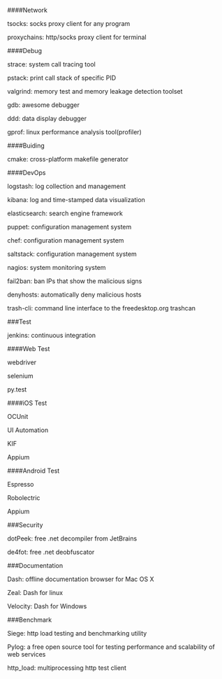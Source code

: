 ####Network

tsocks: socks proxy client for any program

proxychains: http/socks proxy client for terminal

####Debug

strace: system call tracing tool

pstack: print call stack of specific PID

valgrind: memory test and memory leakage detection toolset

gdb: awesome debugger

ddd: data display debugger

gprof: linux performance analysis tool(profiler)

####Buiding

cmake: cross-platform makefile generator

####DevOps

logstash: log collection and management

kibana: log and time-stamped data visualization

elasticsearch: search engine framework

puppet: configuration management system

chef: configuration management system

saltstack: configuration management system

nagios: system monitoring system

fail2ban: ban IPs that show the malicious signs

denyhosts: automatically deny malicious hosts

trash-cli: command line interface to the freedesktop.org trashcan

###Test

jenkins: continuous integration

####Web Test

webdriver

selenium

py.test

####iOS Test

OCUnit

UI Automation

KIF

Appium

####Android Test

Espresso

Robolectric

Appium

###Security

dotPeek: free .net decompiler from JetBrains

de4fot: free .net deobfuscator

###Documentation

Dash: offline documentation browser for Mac OS X

Zeal: Dash for linux

Velocity: Dash for Windows

###Benchmark

Siege: http load testing and benchmarking utility

Pylog: a free open source tool for testing performance and scalability of web services

http_load: multiprocessing http test client